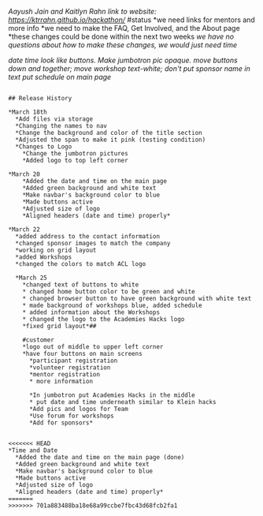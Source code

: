 *Aayush Jain and Kaitlyn Rahn*
*link to website: https://ktrrahn.github.io/hackathon/*
#status
*we need links for mentors and more info
*we need to make the FAQ, Get Involved, and the About page
*these changes could be done within the next two weeks
*we have no questions about how to make these changes, we would just need time*

*date time look like buttons. Make jumbotron pic opaque.
move buttons down and together; move workshop text-white; don't put sponsor name in text
put schedule on main page*




  ```

  ## Release History

  *March 18th
    *Add files via storage
    *Changing the names to nav
    *Change the background and color of the title section
    *Adjusted the span to make it pink (testing condition)
    *Changes to Logo
      *Change the jumbotron pictures
      *Added logo to top left corner

  *March 20
      *Added the date and time on the main page
      *Added green background and white text
      *Make navbar's background color to blue
      *Made buttons active
      *Adjusted size of logo
      *Aligned headers (date and time) properly*

  *March 22
    *added address to the contact information
    *changed sponsor images to match the company
    *working on grid layout
    *added Workshops
    *changed the colors to match ACL logo

    *March 25
      *changed text of buttons to white
      * changed home button color to be green and white
      * changed browser button to have green background with white text
      * made background of workshops blue, added schedule
      * added information about the Workshops
      * changed the logo to the Academies Hacks logo
      *fixed grid layout*##

      #customer
      *logo out of middle to upper left corner
      *have four buttons on main screens
        *participant registration
        *volunteer registration
        *mentor registration
        * more information

        *In jumbotron put Academies Hacks in the middle
        * put date and time underneath similar to Klein hacks
        *Add pics and logos for Team
        *Use forum for workshops
        *Add for sponsors*


<<<<<<< HEAD
  *Time and Date
    *Added the date and time on the main page (done)
    *Added green background and white text
    *Make navbar's background color to blue
    *Made buttons active
    *Adjusted size of logo
    *Aligned headers (date and time) properly*
=======
>>>>>>> 701a883488ba18e68a99ccbe7fbc43d68fcb2fa1
